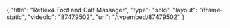 {
    "title": "Reflex4 Foot and Calf Massager",
    "type": "solo",
    "layout": "iframe-static",
    "videoId": "87479502",
    "url": "\/tvpembed\/87479502"
}